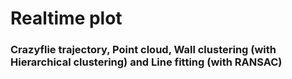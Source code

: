 # Realtime plot
### Crazyflie trajectory, Point cloud, Wall clustering (with Hierarchical clustering) and Line fitting (with RANSAC)
